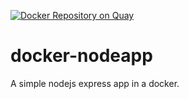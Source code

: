 [![Docker Repository on Quay](https://quay.io/repository/dockerage/nodeapp/status "Docker Repository on Quay")](https://quay.io/repository/dockerage/nodeapp)
# docker-nodeapp

A simple nodejs express app in a docker.

